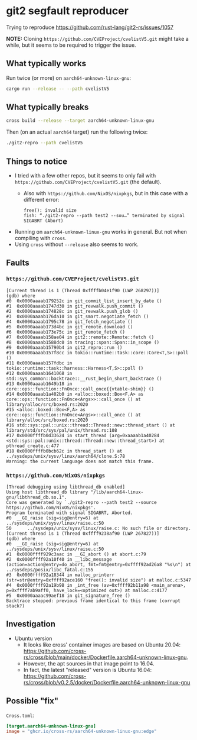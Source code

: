 # git2 segfault reproducer

Trying to reproduce https://github.com/rust-lang/git2-rs/issues/1057

**NOTE:** Cloning `https://github.com/CVEProject/cvelistV5.git` might take a while, but it seems to be required to
trigger the issue.

## What typically works

Run twice (or more) on `aarch64-unknown-linux-gnu`:

```bash
cargo run --release -- --path cvelistV5
```

## What typically breaks

```bash
cross build --release --target aarch64-unknown-linux-gnu
```

Then (on an actual `aarch64` target) run the following twice:

```bash
./git2-repro --path cvelistV5
```

## Things to notice

* I tried with a few other repos, but it seems to only fail with `https://github.com/CVEProject/cvelistV5.git` (the
  default).
    * Also with `https://github.com/NixOS/nixpkgs`, but in this case with a different error:

      ```
      free(): invalid size
      fish: “./git2-repro --path test2 --sou…” terminated by signal SIGABRT (Abort)
      ```
* Running on `aarch64-unknown-linux-gnu` works in general. But not when compiling with `cross`.
* Using `cross` without `--release` also seems to work.

## Faults

### `https://github.com/CVEProject/cvelistV5.git`

```
[Current thread is 1 (Thread 0xffffb04e1f90 (LWP 268297))]
(gdb) where
#0  0x0000aaaab179252c in git_commit_list_insert_by_date ()
#1  0x0000aaaab1747d30 in git_revwalk.push_commit ()
#2  0x0000aaaab174828c in git_revwalk.push_glob ()
#3  0x0000aaaab176da10 in git_smart.negotiate_fetch ()
#4  0x0000aaaab1795c78 in git_fetch_negotiate ()
#5  0x0000aaaab173d4bc in git_remote.download ()
#6  0x0000aaaab173e75c in git_remote_fetch ()
#7  0x0000aaaab158ae04 in git2::remote::Remote::fetch ()
#8  0x0000aaaab1588dc0 in tracing::span::Span::in_scope ()
#9  0x0000aaaab15790b4 in git2_repro::run ()
#10 0x0000aaaab157f8cc in tokio::runtime::task::core::Core<T,S>::poll ()
#11 0x0000aaaab157fdbc in tokio::runtime::task::harness::Harness<T,S>::poll ()
#12 0x0000aaaab1641068 in std::sys_common::backtrace::__rust_begin_short_backtrace ()
#13 0x0000aaaab1649b18 in core::ops::function::FnOnce::call_once{{vtable-shim}} ()
#14 0x0000aaaab1a402b0 in <alloc::boxed::Box<F,A> as core::ops::function::FnOnce<Args>>::call_once () at library/alloc/src/boxed.rs:2020
#15 <alloc::boxed::Box<F,A> as core::ops::function::FnOnce<Args>>::call_once () at library/alloc/src/boxed.rs:2020
#16 std::sys::pal::unix::thread::Thread::new::thread_start () at library/std/src/sys/pal/unix/thread.rs:108
#17 0x0000ffffb0d33624 in start_thread (arg=0xaaaab1a40284 <std::sys::pal::unix::thread::Thread::new::thread_start>) at pthread_create.c:477
#18 0x0000ffffb0bcb62c in thread_start () at ../sysdeps/unix/sysv/linux/aarch64/clone.S:78
Warning: the current language does not match this frame.
```

### `https://github.com/NixOS/nixpkgs`

```
[Thread debugging using libthread_db enabled]
Using host libthread_db library "/lib/aarch64-linux-gnu/libthread_db.so.1".
Core was generated by `./git2-repro --path test2 --source https://github.com/NixOS/nixpkgs'.
Program terminated with signal SIGABRT, Aborted.
#0  __GI_raise (sig=sig@entry=6) at ../sysdeps/unix/sysv/linux/raise.c:50
50      ../sysdeps/unix/sysv/linux/raise.c: No such file or directory.
[Current thread is 1 (Thread 0xffff9238af90 (LWP 267827))]
(gdb) where
#0  __GI_raise (sig=sig@entry=6) at ../sysdeps/unix/sysv/linux/raise.c:50
#1  0x0000ffff929c3aac in __GI_abort () at abort.c:79
#2  0x0000ffff92a10f40 in __libc_message (action=action@entry=do_abort, fmt=fmt@entry=0xffff92ad26a8 "%s\n") at ../sysdeps/posix/libc_fatal.c:155
#3  0x0000ffff92a18344 in malloc_printerr (str=str@entry=0xffff92ace160 "free(): invalid size") at malloc.c:5347
#4  0x0000ffff92a19b98 in _int_free (av=0xffff92b11a98 <main_arena>, p=0xffff7ab9aff0, have_lock=<optimized out>) at malloc.c:4177
#5  0x0000aaaac99aef18 in git_signature_free ()
Backtrace stopped: previous frame identical to this frame (corrupt stack?)
```

## Investigation

* Ubuntu version
    * It looks like cross' container images are based on Ubuntu
      20.04: https://github.com/cross-rs/cross/blob/main/docker/Dockerfile.aarch64-unknown-linux-gnu.
    * However, the apt sources in that image point to 16.04.
    * In fact, the latest "released" version is Ubuntu
      16.04: https://github.com/cross-rs/cross/blob/v0.2.5/docker/Dockerfile.aarch64-unknown-linux-gnu

## Possible "fix"

`Cross.toml`:

```toml
[target.aarch64-unknown-linux-gnu]
image = "ghcr.io/cross-rs/aarch64-unknown-linux-gnu:edge"
```
